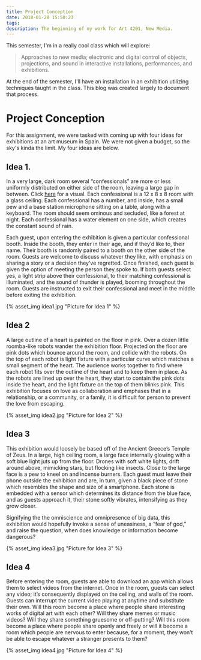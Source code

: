 ```yaml
---
title: Project Conception
date: 2018-01-28 15:50:23
tags:
description: The beginning of my work for Art 4201, New Media.
---
```


This semester, I'm in a really cool class which will explore:

>Approaches to new media; electronic and digital control of objects, projections, and sound in interactive installations, performances, and exhibitions.

At the end of the semester, I'll have an installation in an exhibition utilizing techniques taught in the class.  This blog was created largely to document that process.

# Project Conception

For this assignment, we were tasked with coming up with four ideas for exhibitions at an art museum in Spain.  We were not given a budget, so the sky's kinda the limit.  My four ideas are below.

## Idea 1.
In a very large, dark room several “confessionals” are more or less uniformly distributed on either side of the room, leaving a large gap in between. Click [here](https://danielkrajnak.com/Bipartite) for a visual. Each confessional is a 12 x 8 x 8 room with a glass ceiling. Each confessional has a number, and inside, has a small pew and a base station microphone sitting on a table, along with a keyboard. The room should seem ominous and secluded, like a forest at night. Each confessional has a water element on one side, which creates the constant sound of rain.

Each guest, upon entering the exhibition is given a particular confessional booth. Inside the booth, they enter in their age, and if they’d like to, their name. Their booth is randomly paired to a booth on the other side of the room. Guests are welcome to discuss whatever they like, with emphasis on sharing a story or a decision they’ve regretted. Once finished, each guest is given the option of meeting the person they spoke to. If both guests select yes, a light strip above their confessional, to their matching confessional is illuminated, and the sound of thunder is played, booming throughout the room. Guests are instructed to exit their confessional and meet in the middle before exiting the exhibition.

{% asset_img idea1.jpg "Picture for Idea 1" %}


## Idea 2
A large outline of a heart is painted on the floor in pink. Over a dozen little roomba-like robots wander the exhibition floor. Projected on the floor are pink dots which bounce around the room, and collide with the robots. On the top of each robot is light fixture with a particular curve which matches a small segment of the heart. The audience works together to find where each robot fits over the outline of the heart and to keep them in place. As the robots are lined up over the heart, they start to contain the pink dots inside the heart, and the light fixture on the top of them blinks pink. This exhibition focuses on love as collaboration and emphases that in a relationship, or a community, or a family, it is difficult for person to prevent the love from escaping.

{% asset_img idea2.jpg "Picture for Idea 2" %}

## Idea 3
This exhibition would loosely be based off of the Ancient Greece’s Temple of Zeus. In a large, high ceiling room, a large face internally glowing with a soft blue light juts up from the floor. Drones with soft white lights, drift around above, mimicking stars, but flocking like insects. Close to the large face is a pew to kneel on and incense burners. Each guest must leave their phone outside the exhibition and are, in turn, given a black piece of stone which resembles the shape and size of a smartphone. Each stone is embedded with a sensor which determines its distance from the blue face, and as guests approach it, their stone softly vibrates, intensifying as they grow closer.

Signifying the the omniscience and omnipresence of big data, this exhibition would hopefully invoke a sense of uneasiness, a “fear of god,” and raise the question, when does knowledge or information become dangerous?

{% asset_img idea3.jpg "Picture for Idea 3" %}


## Idea 4
Before entering the room, guests are able to download an app which allows them to select videos from the internet. Once in the room, guests can select any video; it’s consequently displayed on the ceiling, and walls of the room. Guests can interrupt the current video playing at anytime and substitute their own. Will this room become a place where people share interesting works of digital art with each other? Will they share memes or music videos? Will they share something gruesome or off-putting? Will this room become a place where people share openly and freely or will it become a room which people are nervous to enter because, for a moment, they won’t be able to escape whatever a stranger presents to them?

{% asset_img idea4.jpg "Picture for Idea 4" %}
